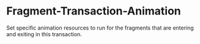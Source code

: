 # Fragment-Transaction-Animation
Set specific animation resources to run for the fragments that are entering and exiting in this transaction.
